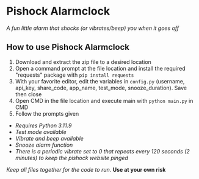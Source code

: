 # Pishock Alarmclock
_A fun little alarm that shocks (or vibrates/beep) you when it goes off_


## How to use Pishock Alarmclock

1. Download and extract the zip file to a desired location
2. Open a command prompt at the file location and install the required "requests" package with `pip install requests`
3. With your favorite editor, edit the variables in `config.py` (username, api_key, share_code, app_name, test_mode, snooze_duration). Save then close
4. Open CMD in the file location and execute main with `python main.py` in CMD
5. Follow the prompts given

* _Requires Python 3.11.9_
* _Test mode available_
* _Vibrate and beep available_
* _Snooze alarm function_
* _There is a periodic vibrate set to 0 that repeats every 120 seconds (2 minutes) to keep the pishock website pinged_

_Keep all files together for the code to run._
**Use at your own risk**
